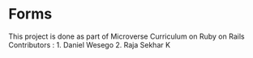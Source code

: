 # Forms

This project is done as part of Microverse Curriculum on Ruby on Rails
Contributors : 1. Daniel Wesego
               2. Raja Sekhar K
